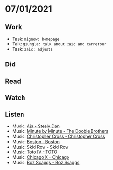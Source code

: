 # 07/01/2021

## Work
- Task: `mignow: homepage`
- Talk: `giungla: talk about zaic and carrefour`
- Task: `zaic: adjusts`

## Did

## Read

## Watch

## Listen
- Music: [Aja - Steely Dan](https://open.spotify.com/album/5Zxv8bCtxjz11jjypNdkEa?si=MKQPGmy_SBSVU1I0AFlDgw)
- Music: [Minute by Minute - The Doobie Brothers](https://open.spotify.com/album/7je2uv9QBH65HhADDZitbB?si=TUZQTjiNQOW-3690hLv9Gg)
- Music: [Christopher Cross - Christopher Cross](https://open.spotify.com/album/2m2nl8cBT7bEgIA6LLmgah?si=RFs3v3UxSRaTEj7En_GhEA)
- Music: [Boston - Boston](https://open.spotify.com/album/2QLp07RO6anZHmtcKTEvSC?si=TXdRjn34SG2FjVNK3Uiydw)
- Music: [Skid Row - Skid Row](https://open.spotify.com/album/0kSTuMp9GpX9pJR45Bksgi?si=7x4m2XlyRQGC2lwAzS-Gcw)
- Music: [Toto IV - TOTO](https://open.spotify.com/album/62U7xIHcID94o20Of5ea4D?si=d2WA_aXKREK9sQDZDEV6Ow)
- Music: [Chicago X - Chicago](https://open.spotify.com/album/4asBn7hzIq2Ka7rDzJN24P?si=Kl2aS8jQStKZZ8_tR2PlDw)
- Music: [Boz Scaggs - Boz Scaggs](https://open.spotify.com/album/4i1GgeitxAC8fy48Cwcl54?si=rvILyAaQR9StUd6uRAE7ew)
